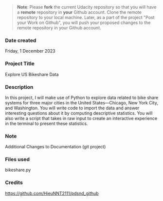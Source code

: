 >**Note**: Please **fork** the current Udacity repository so that you will have a **remote** repository in **your** Github account. Clone the remote repository to your local machine. Later, as a part of the project "Post your Work on Github", you will push your proposed changes to the remote repository in your Github account.

### Date created
Friday, 1 December 2023

### Project Title
Explore US Bikeshare Data

### Description
In this project, I will make use of Python to explore data related to bike share systems for three major cities in the United States—Chicago, New York City, and Washington. You will write code to import the data and answer interesting questions about it by computing descriptive statistics. You will also write a script that takes in raw input to create an interactive experience in the terminal to present these statistics.

### Note
Additional Changes to Documentation (git project)

### Files used
bikeshare.py

### Credits
https://github.com/HieuNNT2111/pdsnd_github

